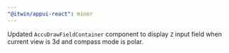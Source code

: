 ```yaml
---
"@itwin/appui-react": minor
---
```


Updated `AccuDrawFieldContainer` component to display `Z` input field when current view is 3d and compass mode is polar.
